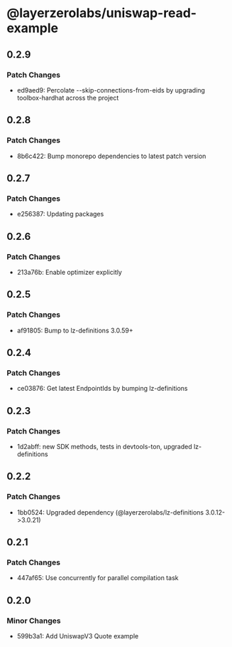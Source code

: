# @layerzerolabs/uniswap-read-example

## 0.2.9

### Patch Changes

- ed9aed9: Percolate --skip-connections-from-eids by upgrading toolbox-hardhat across the project

## 0.2.8

### Patch Changes

- 8b6c422: Bump monorepo dependencies to latest patch version

## 0.2.7

### Patch Changes

- e256387: Updating packages

## 0.2.6

### Patch Changes

- 213a76b: Enable optimizer explicitly

## 0.2.5

### Patch Changes

- af91805: Bump to lz-definitions 3.0.59+

## 0.2.4

### Patch Changes

- ce03876: Get latest EndpointIds by bumping lz-definitions

## 0.2.3

### Patch Changes

- 1d2abff: new SDK methods, tests in devtools-ton, upgraded lz-definitions

## 0.2.2

### Patch Changes

- 1bb0524: Upgraded dependency (@layerzerolabs/lz-definitions 3.0.12->3.0.21)

## 0.2.1

### Patch Changes

- 447af65: Use concurrently for parallel compilation task

## 0.2.0

### Minor Changes

- 599b3a1: Add UniswapV3 Quote example
